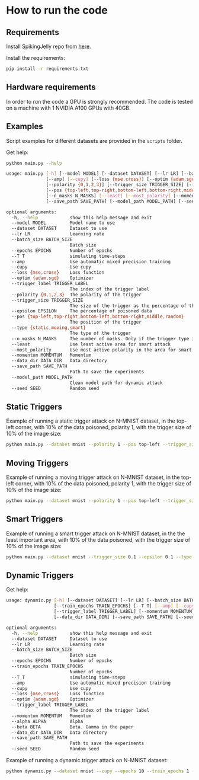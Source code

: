 # How to run the code

## Requirements

Install SpikingJelly repo from [here](https://spikingjelly.readthedocs.io).

Install the requirements:
```bash
pip install -r requirements.txt
```

## Hardware requirements

In order to run the code a GPU is strongly recommended. 
The code is tested on a machine with 1 NVIDIA A100 GPUs with 40GB.

## Examples

Script examples for different datasets are provided in the `scripts` folder. 

Get help:
```bash
python main.py --help

usage: main.py [-h] [--model MODEL] [--dataset DATASET] [--lr LR] [--batch_size BATCH_SIZE] [--epochs EPOCHS] [--T T]
               [--amp] [--cupy] [--loss {mse,cross}] [--optim {adam,sgd}] [--trigger_label TRIGGER_LABEL]
               [--polarity {0,1,2,3}] [--trigger_size TRIGGER_SIZE] [--epsilon EPSILON]
               [--pos {top-left,top-right,bottom-left,bottom-right,middle,random}] [--type {static,moving,smart}]
               [--n_masks N_MASKS] [--least] [--most_polarity] [--momentum MOMENTUM] [--data_dir DATA_DIR]
               [--save_path SAVE_PATH] [--model_path MODEL_PATH] [--seed SEED]

optional arguments:
  -h, --help            show this help message and exit
  --model MODEL         Model name to use
  --dataset DATASET     Dataset to use
  --lr LR               Learning rate
  --batch_size BATCH_SIZE
                        Batch size
  --epochs EPOCHS       Number of epochs
  --T T                 simulating time-steps
  --amp                 Use automatic mixed precision training
  --cupy                Use cupy
  --loss {mse,cross}    Loss function
  --optim {adam,sgd}    Optimizer
  --trigger_label TRIGGER_LABEL
                        The index of the trigger label
  --polarity {0,1,2,3}  The polarity of the trigger
  --trigger_size TRIGGER_SIZE
                        The size of the trigger as the percentage of the image size
  --epsilon EPSILON     The percentage of poisoned data
  --pos {top-left,top-right,bottom-left,bottom-right,middle,random}
                        The position of the trigger
  --type {static,moving,smart}
                        The type of the trigger
  --n_masks N_MASKS     The number of masks. Only if the trigger type is smart
  --least               Use least active area for smart attack
  --most_polarity       Use most active polarity in the area for smart attack
  --momentum MOMENTUM   Momentum
  --data_dir DATA_DIR   Data directory
  --save_path SAVE_PATH
                        Path to save the experiments
  --model_path MODEL_PATH
                        Clean model path for dynamic attack
  --seed SEED           Random seed

```

## Static Triggers

Example of running a static trigger attack on N-MNIST dataset, in the top-left corner, with 10% of the data poisoned, polarity 1, with the trigger size of 10% of the image size:

```bash	
python main.py --dataset mnist --polarity 1 --pos top-left --trigger_size 0.1 --epsilon 0.1 --type static --cupy --epochs 10
```

## Moving Triggers

Example of running a moving trigger attack on N-MNIST dataset, in the top-left corner, with 10% of the data poisoned, polarity 1, with the trigger size of 10% of the image size:

```bash
python main.py --dataset mnist --polarity 1 --pos top-left --trigger_size 0.1 --epsilon 0.1 --type moving --cupy --epochs 10
```

## Smart Triggers

Example of running a smart trigger attack on N-MNIST dataset, in the the least important area, with 10% of the data poisoned, with the trigger size of 10% of the image size:

```bash
python main.py --dataset mnist --trigger_size 0.1 --epsilon 0.1 --type smart --least --cupy --epochs 10 
```

## Dynamic Triggers

Get help:
```bash
usage: dynamic.py [-h] [--dataset DATASET] [--lr LR] [--batch_size BATCH_SIZE] [--epochs EPOCHS]
                  [--train_epochs TRAIN_EPOCHS] [--T T] [--amp] [--cupy] [--loss {mse,cross}] [--optim {adam,sgd}]
                  [--trigger_label TRIGGER_LABEL] [--momentum MOMENTUM] [--alpha ALPHA] [--beta BETA]
                  [--data_dir DATA_DIR] [--save_path SAVE_PATH] [--seed SEED]

optional arguments:
  -h, --help            show this help message and exit
  --dataset DATASET     Dataset to use
  --lr LR               Learning rate
  --batch_size BATCH_SIZE
                        Batch size
  --epochs EPOCHS       Number of epochs
  --train_epochs TRAIN_EPOCHS
                        Number of epochs
  --T T                 simulating time-steps
  --amp                 Use automatic mixed precision training
  --cupy                Use cupy
  --loss {mse,cross}    Loss function
  --optim {adam,sgd}    Optimizer
  --trigger_label TRIGGER_LABEL
                        The index of the trigger label
  --momentum MOMENTUM   Momentum
  --alpha ALPHA         Alpha
  --beta BETA           Beta. Gamma in the paper
  --data_dir DATA_DIR   Data directory
  --save_path SAVE_PATH
                        Path to save the experiments
  --seed SEED           Random seed
```

Example of running a dynamic trigger attack on N-MNIST dataset:

```bash
python dynamic.py --dataset mnist --cupy --epochs 10 --train_epochs 1 --alpha 0.5 --beta 0.01
```
